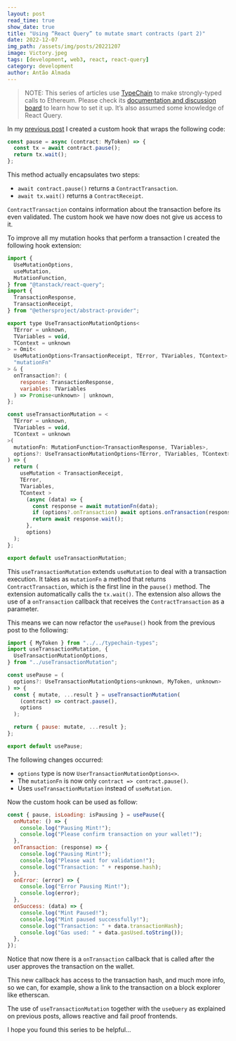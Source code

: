 ```yaml
---
layout: post
read_time: true
show_date: true
title: "Using “React Query” to mutate smart contracts (part 2)"
date: 2022-12-07
img_path: /assets/img/posts/20221207
image: Victory.jpeg
tags: [development, web3, react, react-query]
category: development
author: Antão Almada
---
```


> NOTE: This series of articles use [TypeChain](https://github.com/dethcrypto/TypeChain) to make strongly-typed calls to Ethereum. Please check its [documentation and discussion board](https://github.com/dethcrypto/TypeChain) to learn how to set it up. It’s also assumed some knowledge of React Query.

In my [previous post](https://aalmada.github.io/Using-React-Query-to-mutate-smart-contracts-1.html) I created a custom hook that wraps the following code:

```javascript
const pause = async (contract: MyToken) => {
  const tx = await contract.pause();
  return tx.wait();
};
```

This method actually encapsulates two steps:

- `await contract.pause()` returns a `ContractTransaction`.
- `await tx.wait()` returns a `ContractReceipt`.

`ContractTransaction` contains information about the transaction before its even validated. The custom hook we have now does not give us access to it.

To improve all my mutation hooks that perform a transaction I created the following hook extension:

```javascript
import {
  UseMutationOptions,
  useMutation,
  MutationFunction,
} from "@tanstack/react-query";
import {
  TransactionResponse,
  TransactionReceipt,
} from "@ethersproject/abstract-provider";

export type UseTransactionMutationOptions<
  TError = unknown,
  TVariables = void,
  TContext = unknown
> = Omit<
  UseMutationOptions<TransactionReceipt, TError, TVariables, TContext>,
  "mutationFn"
> & {
  onTransaction?: (
    response: TransactionResponse,
    variables: TVariables
  ) => Promise<unknown> | unknown,
};

const useTransactionMutation = <
  TError = unknown,
  TVariables = void,
  TContext = unknown
>(
  mutationFn: MutationFunction<TransactionResponse, TVariables>,
  options?: UseTransactionMutationOptions<TError, TVariables, TContext>
) => {
  return (
    useMutation < TransactionReceipt,
    TError,
    TVariables,
    TContext >
      (async (data) => {
        const response = await mutationFn(data);
        if (options?.onTransaction) await options.onTransaction(response, data);
        return await response.wait();
      },
      options)
  );
};

export default useTransactionMutation;
```

This `useTransactionMutation` extends `useMutation` to deal with a transaction execution. It takes as `mutationFn` a method that returns `ContractTransaction`, which is the first line in the `pause()` method. The extension automatically calls the `tx.wait()`. The extension also allows the use of a `onTransaction` callback that receives the `ContractTransaction` as a parameter.

This means we can now refactor the `usePause()` hook from the previous post to the following:

```javascript
import { MyToken } from "../../typechain-types";
import useTransactionMutation, {
  UseTransactionMutationOptions,
} from "../useTransactionMutation";

const usePause = (
  options?: UseTransactionMutationOptions<unknown, MyToken, unknown>
) => {
  const { mutate, ...result } = useTransactionMutation(
    (contract) => contract.pause(),
    options
  );

  return { pause: mutate, ...result };
};

export default usePause;
```

The following changes occurred:

- `options` type is now `UserTransactionMutationOptions<>`.
- The `mutationFn` is now only `contract => contract.pause()`.
- Uses `useTransactionMutation` instead of `useMutation`.

Now the custom hook can be used as follow:

```javascript
const { pause, isLoading: isPausing } = usePause({
  onMutate: () => {
    console.log("Pausing Mint!");
    console.log("Please confirm transaction on your wallet!");
  },
  onTransaction: (response) => {
    console.log("Pausing Mint!");
    console.log("Please wait for validation!");
    console.log("Transaction: " + response.hash);
  },
  onError: (error) => {
    console.log("Error Pausing Mint!");
    console.log(error);
  },
  onSuccess: (data) => {
    console.log("Mint Paused!");
    console.log("Mint paused successfully!");
    console.log("Transaction: " + data.transactionHash);
    console.log("Gas used: " + data.gasUsed.toString());
  },
});
```

Notice that now there is a `onTransaction` callback that is called after the user approves the transaction on the wallet.

This new callback has access to the transaction hash, and much more info, so we can, for example, show a link to the transaction on a block explorer like etherscan.

The use of `useTransactionMutation` together with the `useQuery` as explained on previous posts, allows reactive and fail proof frontends.

I hope you found this series to be helpful…
